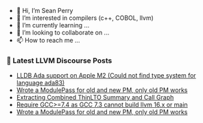 - 👋 Hi, I’m Sean Perry
- 👀 I’m interested in compilers (c++, COBOL, llvm)
- 🌱 I’m currently learning ...
- 💞️ I’m looking to collaborate on ...
- 📫 How to reach me ...

<!---
s66perry/s66perry is a ✨ special ✨ repository because its `README.md` (this file) appears on your GitHub profile.
You can click the Preview link to take a look at your changes.
--->
### 📕 Latest LLVM Discourse Posts

<!-- DISCOURSE-LLVM:START -->
- [LLDB Ada support on Apple M2 &lpar;Could not find type system for language ada83&rpar;](https://discourse.llvm.org/t/lldb-ada-support-on-apple-m2-could-not-find-type-system-for-language-ada83/72725#post_9)
- [Wrote a ModulePass for old and new PM, only old PM works](https://discourse.llvm.org/t/wrote-a-modulepass-for-old-and-new-pm-only-old-pm-works/72746#post_2)
- [Extracting Combined ThinLTO Summary and Call Graph](https://discourse.llvm.org/t/extracting-combined-thinlto-summary-and-call-graph/72748#post_1)
- [Require GCC&gt;=7.4 as GCC 7.3 cannot build llvm 16.x or main](https://discourse.llvm.org/t/require-gcc-7-4-as-gcc-7-3-cannot-build-llvm-16-x-or-main/72310?page=3#post_53)
- [Wrote a ModulePass for old and new PM, only old PM works](https://discourse.llvm.org/t/wrote-a-modulepass-for-old-and-new-pm-only-old-pm-works/72746#post_1)
<!-- DISCOURSE-LLVM:END -->
